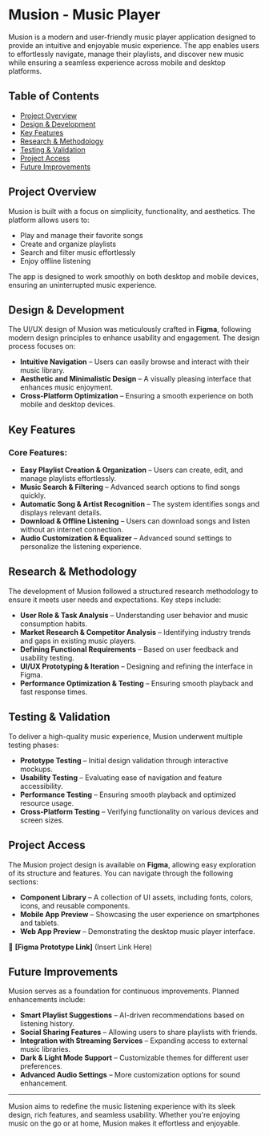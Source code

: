 # Musion - Music Player

Musion is a modern and user-friendly music player application designed to provide an intuitive and enjoyable music experience. The app enables users to effortlessly navigate, manage their playlists, and discover new music while ensuring a seamless experience across mobile and desktop platforms.

## Table of Contents
- [Project Overview](#project-overview)
- [Design & Development](#design--development)
- [Key Features](#key-features)
- [Research & Methodology](#research--methodology)
- [Testing & Validation](#testing--validation)
- [Project Access](#project-access)
- [Future Improvements](#future-improvements)

## Project Overview
Musion is built with a focus on simplicity, functionality, and aesthetics. The platform allows users to:
- Play and manage their favorite songs
- Create and organize playlists
- Search and filter music effortlessly
- Enjoy offline listening

The app is designed to work smoothly on both desktop and mobile devices, ensuring an uninterrupted music experience.

## Design & Development
The UI/UX design of Musion was meticulously crafted in **Figma**, following modern design principles to enhance usability and engagement. The design process focuses on:

- **Intuitive Navigation** – Users can easily browse and interact with their music library.
- **Aesthetic and Minimalistic Design** – A visually pleasing interface that enhances music enjoyment.
- **Cross-Platform Optimization** – Ensuring a smooth experience on both mobile and desktop devices.

## Key Features
### Core Features:
- **Easy Playlist Creation & Organization** – Users can create, edit, and manage playlists effortlessly.
- **Music Search & Filtering** – Advanced search options to find songs quickly.
- **Automatic Song & Artist Recognition** – The system identifies songs and displays relevant details.
- **Download & Offline Listening** – Users can download songs and listen without an internet connection.
- **Audio Customization & Equalizer** – Advanced sound settings to personalize the listening experience.

## Research & Methodology
The development of Musion followed a structured research methodology to ensure it meets user needs and expectations. Key steps include:

- **User Role & Task Analysis** – Understanding user behavior and music consumption habits.
- **Market Research & Competitor Analysis** – Identifying industry trends and gaps in existing music players.
- **Defining Functional Requirements** – Based on user feedback and usability testing.
- **UI/UX Prototyping & Iteration** – Designing and refining the interface in Figma.
- **Performance Optimization & Testing** – Ensuring smooth playback and fast response times.

## Testing & Validation
To deliver a high-quality music experience, Musion underwent multiple testing phases:

- **Prototype Testing** – Initial design validation through interactive mockups.
- **Usability Testing** – Evaluating ease of navigation and feature accessibility.
- **Performance Testing** – Ensuring smooth playback and optimized resource usage.
- **Cross-Platform Testing** – Verifying functionality on various devices and screen sizes.

## Project Access
The Musion project design is available on **Figma**, allowing easy exploration of its structure and features. You can navigate through the following sections:

- **Component Library** – A collection of UI assets, including fonts, colors, icons, and reusable components.
- **Mobile App Preview** – Showcasing the user experience on smartphones and tablets.
- **Web App Preview** – Demonstrating the desktop music player interface.

🔗 **[Figma Prototype Link]** (Insert Link Here)

## Future Improvements
Musion serves as a foundation for continuous improvements. Planned enhancements include:

- **Smart Playlist Suggestions** – AI-driven recommendations based on listening history.
- **Social Sharing Features** – Allowing users to share playlists with friends.
- **Integration with Streaming Services** – Expanding access to external music libraries.
- **Dark & Light Mode Support** – Customizable themes for different user preferences.
- **Advanced Audio Settings** – More customization options for sound enhancement.

---
Musion aims to redefine the music listening experience with its sleek design, rich features, and seamless usability. Whether you're enjoying music on the go or at home, Musion makes it effortless and enjoyable.

